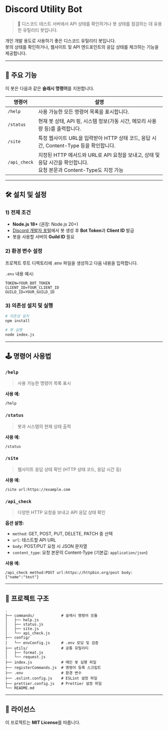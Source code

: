 # Discord Utility Bot

> 🧩 디스코드 테스트 서버에서 API 상태를 확인하거나 봇 상태를 점검하는 데 유용한 유틸리티 봇입니다.

개인 개발 용도로 사용하기 좋은 디스코드 유틸리티 봇입니다.  
봇의 상태를 확인하거나, 웹사이트 및 API 엔드포인트의 응답 상태를 체크하는 기능을 제공합니다.

---

## 🚀 주요 기능

이 봇은 다음과 같은 **슬래시 명령어**를 지원합니다.

| 명령어 | 설명 |
| --- | --- |
| `/help` | 사용 가능한 모든 명령어 목록을 표시합니다. |
| `/status` | 현재 봇 상태, API 핑, 시스템 정보(가동 시간, 메모리 사용량 등)를 출력합니다. |
| `/site` | 특정 웹사이트 URL을 입력받아 HTTP 상태 코드, 응답 시간, Content-Type 등을 확인합니다. |
| `/api_check` | 지정된 HTTP 메서드와 URL로 API 요청을 보내고, 상태 및 응답 시간을 확인합니다.<br>요청 본문과 Content-Type도 지정 가능 |

---

## 🛠️ 설치 및 설정

### 1) 전제 조건

- **Node.js 18+** (권장: Node.js 20+)
- [Discord 개발자 포털](https://discord.com/developers/applications)에서 봇 생성 후 **Bot Token**과 **Client ID** 발급
- 봇을 사용할 서버의 **Guild ID** 필요

### 2) 환경 변수 설정

프로젝트 루트 디렉토리에 .env 파일을 생성하고 다음 내용을 입력합니다.

`.env` 내용 예시:

```env
TOKEN=YOUR_BOT_TOKEN
CLIENT_ID=YOUR_CLIENT_ID
GUILD_ID=YOUR_GUILD_ID
```

### 3) 의존성 설치 및 실행

```bash
# 의존성 설치
npm install

# 봇 실행
node index.js
```

---

## 🕹️ 명령어 사용법

### `/help`

> 사용 가능한 명령어 목록 표시

**사용 예:**

```
/help
```

### `/status`

> 봇과 시스템의 현재 상태 출력

**사용 예:**

```
/status
```

### `/site`

> 웹사이트 응답 상태 확인 (HTTP 상태 코드, 응답 시간 등)

**사용 예:**

```
/site url:https://example.com
```

### `/api_check`

> 다양한 HTTP 요청을 보내고 API 응답 상태 확인

**옵션 설명:**

- `method`: GET, POST, PUT, DELETE, PATCH 중 선택
- `url`: 테스트할 API URL
- `body`: POST/PUT 요청 시 JSON 문자열
- `content_type`: 요청 본문의 Content-Type (기본값: `application/json`)

**사용 예:**

```
/api_check method:POST url:https://httpbin.org/post body:{"name":"test"}
```

---

## 📁 프로젝트 구조

```
.
├── commands/            # 슬래시 명령어 모듈
│   ├── help.js
│   ├── status.js
│   ├── site.js
│   └── api_check.js
├── config/
│   └── envConfig.js     # .env 로딩 및 검증
├── utils/               # 공통 유틸리티
│   ├── format.js
│   └── request.js
├── index.js             # 메인 봇 실행 파일
├── registerCommands.js  # 명령어 등록 스크립트
├── .env                 # 환경 변수
├── .eslint.config.js    # ESLint 설정 파일
├── prettier.config.js   # Prettier 설정 파일
└── README.md
```

---

## 📜 라이선스

이 프로젝트는 **MIT License**를 따릅니다.
